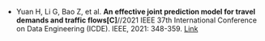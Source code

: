 * Yuan H, Li G, Bao Z, et al. <b>An effective joint prediction model for travel demands and traffic flows[C]</b>//2021 IEEE 37th International Conference on Data Engineering (ICDE). IEEE, 2021: 348-359. [Link](https://ieeexplore.ieee.org/abstract/document/9458698/)
